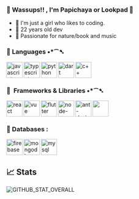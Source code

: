 ### 🦋 Wassups!! , I'm Papichaya or Lookpad 🦋

- 🌷  I'm just a girl who likes to coding.
- 🌙  22 years old dev 
- 🌱  Passionate for nature/book and music

### 💎 Languages •*⁀➷
<img align="left" src="https://cdn.iconscout.com/icon/free/png-256/javascript-1-225993.png" alt="javascript" height="42px"/>
<img align="left" src="https://cdn.iconscout.com/icon/free/png-256/typescript-3521774-2945272.png" alt="typescript" height="42px"/>
<img align="left" src="https://cdn.iconscout.com/icon/free/png-256/python-3628999-3030224.png" alt="python" height="42px"/>
<img align="left" src="https://static.cdnlogo.com/logos/d/66/dart.svg" alt="dart" height="42px"/>
<img src="https://cdn.iconscout.com/icon/free/png-256/c-4-226082.png" alt="c++" height="42px"/>


### 🌹&nbsp; Frameworks & Libraries •*⁀➷
<img align="left" src="https://cdn.iconscout.com/icon/free/png-256/react-4-1175110.png" alt="react" height="42px"/>
<img align="left" src="https://cdn.iconscout.com/icon/free/png-256/vuejs-3-1175070.png" alt="vue" height="42px"/>
<img align="left" src="https://www.fluttericon.com/logo_dart_192px.svg" alt="flutter" height="42px"/>
<img align="left" src="https://icon-library.com/images/node-js-icon/node-js-icon-8.jpg" alt="node-express" height="42px"/>
<img align="left" src="https://gw.alipayobjects.com/zos/rmsportal/KDpgvguMpGfqaHPjicRK.svg" alt="ant-design" height="42px"/>
<img src="https://cdn-media-1.freecodecamp.org/images/-bmCEVFtIS2uUfrccPhudu7cIVRtoBywTexv" height="42px"/>


### :floppy_disk: Databases :
<img align="left" src="https://cdn.iconscout.com/icon/free/png-256/firebase-3521427-2944871.png" alt="firebase" height="42px"/>
<img align="left" src="https://cdn.iconscout.com/icon/free/png-256/mongodb-3-1175138.png" alt="mongodb" height="42px"/>
<img src="https://cdn.iconscout.com/icon/free/png-256/mysql-3628940-3030165.png" alt="mysql" height="42px"/>

## 📈 Stats
 ![GITHUB_STAT_OVERALL](https://github-readme-stats.vercel.app/api?username=papichaya-dev&show_icons=true&theme=dracula&count_private=true&include_all_commits=true&hide_title=false&line_height=21)
